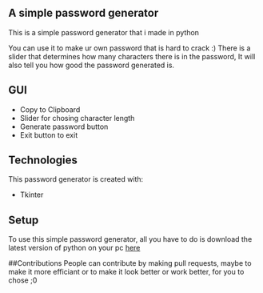 ## A simple password generator
This is a simple password generator that i made in python

You can use it to make ur own password that is hard to crack :)
There is a slider that determines how many characters there is in the password, 
It will also tell you how good the password generated is.

## GUI
* Copy to Clipboard
* Slider for chosing character length
* Generate password button
* Exit button to exit



## Technologies
This password generator is created with:
* Tkinter

## Setup
To use this simple password generator, all you have to do is download the latest version of python on your pc [here](https://www.python.org/downloads/)

##Contributions
People can contribute by making pull requests, maybe to make it more efficiant or to make it look better or work better, for you to chose ;0
